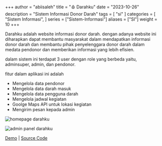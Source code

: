 +++
author = "abiisaleh"
title = "🩸 Darahku"
date = "2023-10-26"
description = "Sistem Informasi Donor Darah"
tags = [
    "si"
]
categories = [
    "Sistem Informasi",
]
series = ["Sistem-Informasi"]
aliases = ["SI"]
weight = 10
+++

Darahku adalah website informasi donor darah. dengan adanya website ini diharapkan dapat membantu masyarakat dalam mendapatkan informasi donor darah dan membantu pihak penyelenggara donor darah dalam medata pendonor dan memberikan informasi yang lebih efisien.

dalam sistem ini terdapat 3 user dengan role yang berbeda yaitu, adminsuper, admin, dan pendonor.

fitur dalam aplikasi ini adalah

- Mengelola data pendonor
- Mengelola data darah masuk
- Mengelola data pengguna darah
- Mengelola jadwal kegiatan
- Goolge Maps API untuk lokasi kegiatan
- Mengirim pesan kepada admin

![homepage darahku](/uploads/images/darahku-hompage.jpeg "homepage darahku")

![admin panel darahku](/uploads/images/darahku-panel.jpeg "admin panel darahku")

[Demo](https://darahku.abiisaleh.xyz) | [Source Code](https://github.com/abiisaleh/laravel-yunita)
